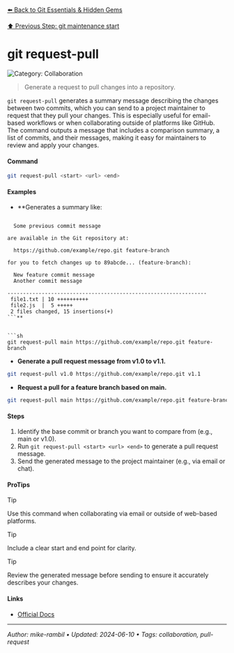 [⬅️ Back to Git Essentials & Hidden Gems](./git-essentials-hidden-gems.md)

[⬆️ Previous Step: git maintenance start](./git-maintenance-start.md)

# git request-pull


![Category: Collaboration](https://img.shields.io/badge/Category-Collaboration-blue)
> Generate a request to pull changes into a repository.

`git request-pull` generates a summary message describing the changes between two commits, which you can send to a project maintainer to request that they pull your changes. This is especially useful for email-based workflows or when collaborating outside of platforms like GitHub. The command outputs a message that includes a comparison summary, a list of commits, and their messages, making it easy for maintainers to review and apply your changes.


#### Command
```sh
git request-pull <start> <url> <end>
```

#### Examples
- **Generates a summary like:

```The following changes since commit 1234567... (main):

  Some previous commit message

are available in the Git repository at:

  https://github.com/example/repo.git feature-branch

for you to fetch changes up to 89abcde... (feature-branch):

  New feature commit message
  Another commit message

----------------------------------------------------------------
 file1.txt | 10 ++++++++++
 file2.js  |  5 +++++
 2 files changed, 15 insertions(+)
```**


```sh
git request-pull main https://github.com/example/repo.git feature-branch
```
- **Generate a pull request message from v1.0 to v1.1.**


```sh
git request-pull v1.0 https://github.com/example/repo.git v1.1
```
- **Request a pull for a feature branch based on main.**


```sh
git request-pull main https://github.com/example/repo.git feature-branch
```


#### Steps
1. Identify the base commit or branch you want to compare from (e.g., main or v1.0).
2. Run `git request-pull <start> <url> <end>` to generate a pull request message.
3. Send the generated message to the project maintainer (e.g., via email or chat).


#### ProTips
> [!TIP]
> Use this command when collaborating via email or outside of web-based platforms.

> [!TIP]
> Include a clear start and end point for clarity.

> [!TIP]
> Review the generated message before sending to ensure it accurately describes your changes.



#### Links
- [Official Docs](https://git-scm.com/docs/git-request-pull)


---

_Author: mike-rambil • Updated: 2024-06-10 • Tags: collaboration, pull-request_
